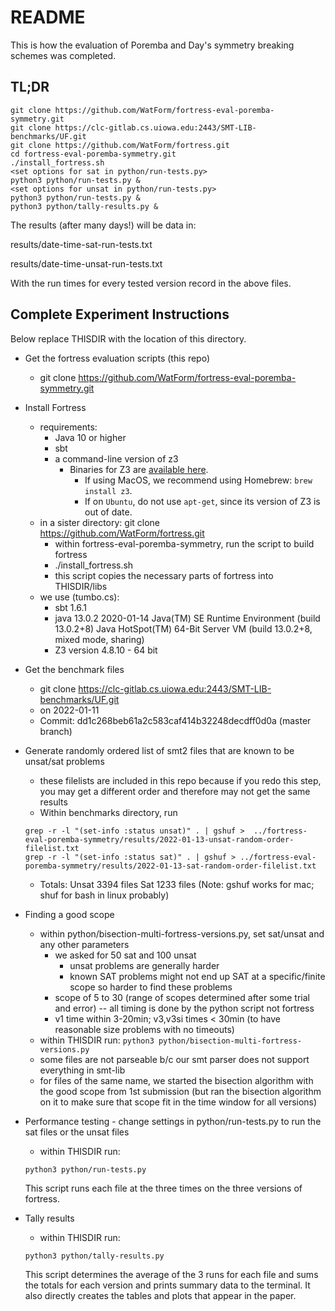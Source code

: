 # README

This is how the evaluation of Poremba and Day's symmetry breaking schemes was completed.

## TL;DR
```
git clone https://github.com/WatForm/fortress-eval-poremba-symmetry.git
git clone https://clc-gitlab.cs.uiowa.edu:2443/SMT-LIB-benchmarks/UF.git
git clone https://github.com/WatForm/fortress.git
cd fortress-eval-poremba-symmetry.git
./install_fortress.sh
<set options for sat in python/run-tests.py>
python3 python/run-tests.py &
<set options for unsat in python/run-tests.py>
python3 python/run-tests.py &
python3 python/tally-results.py &
```

The results (after many days!) will be data in:

results/date-time-sat-run-tests.txt

results/date-time-unsat-run-tests.txt

With the run times for every tested version record in the above files.

## Complete Experiment Instructions

Below replace THISDIR with the location of this directory.

* Get the fortress evaluation scripts (this repo)
	- git clone https://github.com/WatForm/fortress-eval-poremba-symmetry.git
	
* Install Fortress
	- requirements:
	 	+ Java 10 or higher
		+ sbt 
		+ a command-line version of z3 
			- Binaries for Z3 are [available here](https://github.com/Z3Prover/z3/releases).
    			- If using MacOS, we recommend using Homebrew: `brew install z3`.
    			- If on `Ubuntu`, do not use `apt-get`, since its version of Z3 is out of date.
	- in a sister directory: git clone https://github.com/WatForm/fortress.git
    	- within fortress-eval-poremba-symmetry, run the script to build fortress 
		+ ./install_fortress.sh
		+ this script copies the necessary parts of fortress into THISDIR/libs
    - we use (tumbo.cs):
    	+ sbt 1.6.1
    	+ java 13.0.2 2020-01-14
	  Java(TM) SE Runtime Environment (build 13.0.2+8)
	  Java HotSpot(TM) 64-Bit Server VM (build 13.0.2+8, mixed mode, sharing)
    	+ Z3 version 4.8.10 - 64 bit    
	
* Get the benchmark files
	- git clone https://clc-gitlab.cs.uiowa.edu:2443/SMT-LIB-benchmarks/UF.git
	- on 2022-01-11
	- Commit: dd1c268beb61a2c583caf414b32248decdff0d0a (master branch)

* Generate randomly ordered list of smt2 files that are known to be unsat/sat problems
	- these filelists are included in this repo because if you redo this step, you may get a different order and therefore may not get the same results
	- Within benchmarks directory, run
	```
	grep -r -l "(set-info :status unsat)" . | gshuf >  ../fortress-eval-poremba-symmetry/results/2022-01-13-unsat-random-order-filelist.txt
	grep -r -l "(set-info :status sat)" . | gshuf > ../fortress-eval-poremba-symmetry/results/2022-01-13-sat-random-order-filelist.txt
	```
	- Totals: Unsat 3394 files Sat 1233 files
	(Note: gshuf works for mac; shuf for bash in linux probably)

* Finding a good scope
	- within python/bisection-multi-fortress-versions.py, set sat/unsat and any other parameters
		+ we asked for 50 sat and 100 unsat 
			- unsat problems are generally harder
			- known SAT problems might not end up SAT at a specific/finite scope so harder to find these problems
		+ scope of 5 to 30 (range of scopes determined after some trial and error) -- all timing is done by the python script not fortress
		+ v1 time within 3-20min; v3,v3si times < 30min (to have reasonable size problems with no timeouts)
	- within THISDIR run: 
	 ```python3 python/bisection-multi-fortress-versions.py```	
	- some files are not parseable b/c our smt parser does not support everything in smt-lib
	- for files of the same name, we started the bisection algorithm with the good scope  from 1st submission (but ran the bisection algorithm on it to make sure that scope fit in the time window for all versions)

* Performance testing
        - change settings in python/run-tests.py to run the sat files or the unsat files
	- within THISDIR run: 
	```
	python3 python/run-tests.py
	```
	This script runs each file at the three times on the three versions of fortress.

* Tally results
	- within THISDIR run:
	```
	python3 python/tally-results.py
	```
	This script determines the average of the 3 runs for each file and sums the totals for each version and prints summary data to the terminal.  It also directly creates the tables and plots that appear in the paper.


